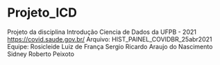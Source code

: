 # Projeto_ICD
Projeto da disciplina Introdução Ciencia de Dados da UFPB - 2021  https://covid.saude.gov.br/  Arquivo: HIST_PAINEL_COVIDBR_25abr2021
Equipe: Rosicleide Luiz de França
Sergio Ricardo  Araujo  do Nascimento   
Sidney  Roberto Peixoto 
